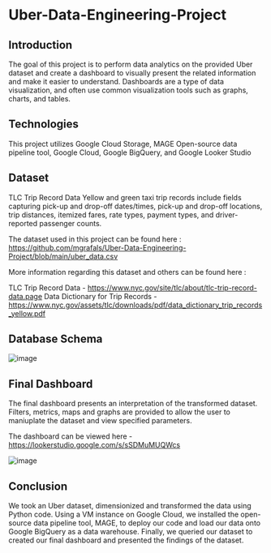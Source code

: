 # Uber-Data-Engineering-Project

## Introduction
The goal of this project is to perform data analytics on the provided Uber dataset and create a dashboard to visually present the related information and make it easier to understand. Dashboards are a type of data visualization, and often use common visualization tools such as graphs, charts, and tables.

## Technologies
This project utilizes Google Cloud Storage, MAGE Open-source data pipeline tool, Google Cloud, Google BigQuery, and Google Looker Studio

## Dataset
TLC Trip Record Data Yellow and green taxi trip records include fields capturing pick-up and drop-off dates/times, pick-up and drop-off locations, trip distances, itemized fares, rate types, payment types, and driver-reported passenger counts.

The dataset used in this project can be found here : https://github.com/mgrafals/Uber-Data-Engineering-Project/blob/main/uber_data.csv

More information regarding this dataset and others can be found here :

TLC Trip Record Data - https://www.nyc.gov/site/tlc/about/tlc-trip-record-data.page
Data Dictionary for Trip Records - https://www.nyc.gov/assets/tlc/downloads/pdf/data_dictionary_trip_records_yellow.pdf

## Database Schema
![image](https://github.com/mgrafals/Uber-Data-Engineering-Project/assets/118086345/4908aced-a41d-40e3-82fc-56314f1d7507)

## Final Dashboard
The final dashboard presents an interpretation of the transformed dataset. Filters, metrics, maps and graphs are provided to allow the user to maniuplate the dataset and view specified parameters.

The dashboard can be viewed here - https://lookerstudio.google.com/s/sSDMuMUQWcs

![image](https://github.com/mgrafals/Uber-Data-Engineering-Project/assets/118086345/e472bdcc-17ce-47f0-8049-1b38051be5e3)

## Conclusion
We took an Uber dataset, dimensionized and transformed the data using Python code. Using a VM instance on Google Cloud, we installed the open-source data pipeline tool, MAGE, to deploy our code and load our data onto Google BigQuery as a data warehouse. Finally, we queried our dataset to created our final dashboard and presented the findings of the dataset.
